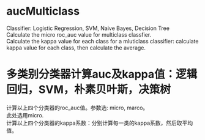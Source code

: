 # aucMulticlass 
Classifier: Logistic Regression, SVM, Naive Bayes, Decision Tree  
Calculate the micro roc_auc value for multiclass classfier.    
Calculate the kappa value for each class for a mluticlass classifier: calculate kappa value for each class, then calculate the average.   

# 多类别分类器计算auc及kappa值：逻辑回归，SVM，朴素贝叶斯，决策树  
计算以上四个分类器的roc_auc值。参数选: micro, marco。  
此处选用micro.    
计算以上四个分类器的kappa系数：分别计算每一类的kappa系数，然后取平均值。
